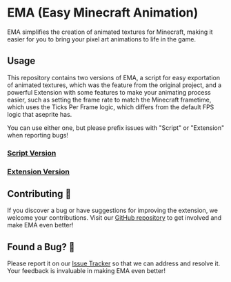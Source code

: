# EMA (Easy Minecraft Animation)

EMA simplifies the creation of animated textures for Minecraft, making it easier for you to bring your pixel art animations to life in the game.

## Usage

This repository contains two versions of EMA, a script for easy exportation of animated textures, which was the feature from the original project, and a powerful Extension with some features to make your animating process easier, such as setting the frame rate to match the Minecraft frametime, which uses the Ticks Per Frame logic, which differs from the default FPS logic that aseprite has.

You can use either one, but please prefix issues with "Script" or "Extension" when reporting bugs!

### [Script Version](./script/README.md)

### [Extension Version](./extension/README.md)

## Contributing 💪

If you discover a bug or have suggestions for improving the extension, we welcome your contributions. Visit our [GitHub repository](https://github.com/KuryKat/Export-Minecraft-Animation/) to get involved and make EMA even better!

## Found a Bug? 🐛

Please report it on our [Issue Tracker](https://github.com/KuryKat/Export-Minecraft-Animation/issues) so that we can address and resolve it. Your feedback is invaluable in making EMA even better!
